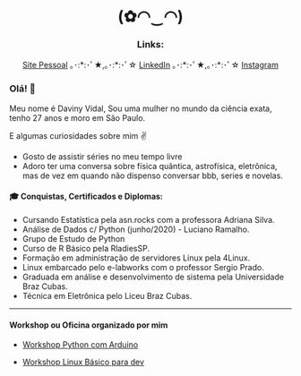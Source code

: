 <h1 align="center">(✿◠‿◠) </h1>

<h3 align="center">Links:</h3>
<p align="center">
  <a href="https://davinyvidal.github.io">Site Pessoal</a> ｡･:*:･ﾟ★,｡･:*:･ﾟ☆ 
  <a href="https://www.linkedin.com/in/davinyvidal/">LinkedIn</a> ｡･:*:･ﾟ★,｡･:*:･ﾟ☆ 
  <a href="https://https://www.instagram.com/daviny.vidal/">Instagram</a>
</p>

### Olá! :wave:

Meu nome é Daviny Vidal, Sou uma mulher no mundo da ciência exata, tenho 27 anos e moro em São Paulo.

E algumas curiosidades sobre mim :v:

- Gosto de assistir séries no meu tempo livre
- Adoro ter uma conversa sobre física quântica, astrofísica, eletrônica, mas de vez em quando não dispenso conversar bbb, series e novelas. 

#### 🎓 Conquistas, Certificados e Diplomas:</h3>

- Cursando Estatística pela asn.rocks com a professora Adriana Silva.
- Análise de Dados c/ Python (junho/2020) - Luciano Ramalho.
- Grupo de Estudo de Python
- Curso de R Básico pela RladiesSP.
- Formação em administração de servidores Linux pela 4Linux.
- Linux embarcado pelo e-labworks com o professor Sergio Prado.
- Graduada em análise e desenvolvimento de sistema pela Universidade Braz Cubas.
- Técnica em Eletrônica pelo Liceu Braz Cubas.

---

#### Workshop ou Oficina organizado por mim

- [Workshop Python com Arduino](http://pythoncomarduino.divulgue.info/)

- [Workshop Linux Básico para dev](http://linuxbasicoparadev.divulgue.info/)        









